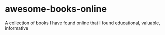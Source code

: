 # awesome-books-online
A collection of books I have found online that I found educational, valuable, informative

